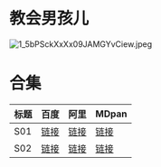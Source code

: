 # 教会男孩儿

![1_5bPSckXxXx09JAMGYvCiew.jpeg](/banner/moralorel.jpeg)

# 合集

| 标题 | 百度 | 阿里 | MDpan |
| --- | --- | --- | --- |
| S01 | [链接](https://pan.baidu.com/s/17sXONTX9iFjX9YnGQdQDSg?pwd=854r) | [链接](https://www.aliyundrive.com/s/9zcaPKNjkx6) | [链接](https://mdpan.tk/%E6%95%99%E4%BC%9A%E7%94%B7%E5%AD%A9%E5%84%BF) |
| S02 | [链接](https://pan.baidu.com/s/1HOPz67Tq4699DhwAxEwLdQ?pwd=p85d) | [链接](https://www.aliyundrive.com/s/nvqqwEazwcb) | [链接](https://mdpan.tk/%E6%95%99%E4%BC%9A%E7%94%B7%E5%AD%A9%E5%84%BF) |